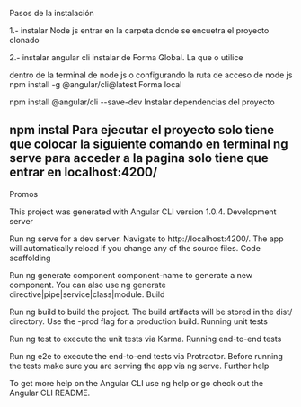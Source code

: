 Pasos de la instalación

1.- instalar Node js
entrar en la carpeta donde se encuetra el proyecto clonado

2.- instalar angular cli
instalar de Forma Global. La que o utilice

dentro de la terminal de node js o configurando la ruta de acceso de node js npm install -g @angular/cli@latest
Forma local

npm install @angular/cli --save-dev
Instalar dependencias del proyecto

npm instal
Para ejecutar el proyecto solo tiene que colocar la siguiente comando en terminal ng serve
para acceder a la pagina solo tiene que entrar en localhost:4200/
--------------------------------------------------------------------------

Promos

This project was generated with Angular CLI version 1.0.4.
Development server

Run ng serve for a dev server. Navigate to http://localhost:4200/. The app will automatically reload if you change any of the source files.
Code scaffolding

Run ng generate component component-name to generate a new component. You can also use ng generate directive|pipe|service|class|module.
Build

Run ng build to build the project. The build artifacts will be stored in the dist/ directory. Use the -prod flag for a production build.
Running unit tests

Run ng test to execute the unit tests via Karma.
Running end-to-end tests

Run ng e2e to execute the end-to-end tests via Protractor. Before running the tests make sure you are serving the app via ng serve.
Further help

To get more help on the Angular CLI use ng help or go check out the Angular CLI README.

